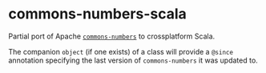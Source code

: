 # commons-numbers-scala

Partial port of Apache [`commons-numbers`](https://github.com/apache/commons-numbers) to crossplatform Scala.

The companion `object` (if one exists) of a class will provide a `@since` annotation specifying the last version of
`commons-numbers` it was updated to.
